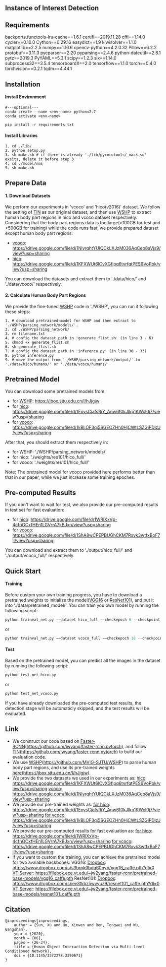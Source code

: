 ## Instance of Interest Detection

## Requirements
backports.functools-lru-cache==1.6.1
certifi==2019.11.28
cffi==1.14.0
cycler==0.10.0
Cython==0.29.16
easydict==1.9
kiwisolver==1.1.0
matplotlib==2.2.5
numpy==1.16.6
opencv-python==4.2.0.32
Pillow==6.2.2
protobuf==3.11.3
pycparser==2.20
pyparsing==2.4.6
python-dateutil==2.8.1
pytz==2019.3
PyYAML==5.3.1
scipy==1.2.3
six==1.14.0
subprocess32==3.5.4
tensorboardX==2.0
tensorflow==1.1.0
torch==0.4.0
torchvision==0.2.1
tqdm==4.44.1

## Installation
#### Install Environment
```
#---optional---
conda create --name <env-name> python=2.7
conda activate <env-name>
```
```
pip install -r requirements.txt
```
#### Install Libraries
```
1. cd ./lib/
2. python setup.py
3. sh make.sh # if there is already './lib/pycocotools/_mask.so' exsits, delete it before step 3
4. cd ./model/nms
5. sh make.sh
```

## Prepare Data
#### 1. Download Datasets
We perform our experiments in 'vcoco' and 'hico(v2016)' dataset. We follow the setting of [TIN](https://github.com/DirtyHarryLYL/Transferable-Interactiveness-Network) as our original dataset, and then use [WSHP](https://github.com/MVIG-SJTU/WSHP) to extract human body part regions in hico and vcoco dataset respectively.
Considering that the body part regions data is too large(>100GB for test and >500GB for training) while the code runs fast, we provide prepared dataset except human body part regions:
- [vcoco](https://drive.google.com/file/d/1NlyrqhtYUlQCkLXJzM036AqCeo8aVjs9/view?usp=sharing): https://drive.google.com/file/d/1NlyrqhtYUlQCkLXJzM036AqCeo8aVjs9/view?usp=sharing
- [hico](https://drive.google.com/file/d/1KFXWUt6lCvXGflpq6tvrfqtPES6VoPbk/view?usp=sharing): https://drive.google.com/file/d/1KFXWUt6lCvXGflpq6tvrfqtPES6VoPbk/view?usp=sharing

You can download the datasets and extract them to './data/hico/' and './data/vcoco/' respectively.
#### 2. Calculate Human Body Part Regions
We provide the fine-tuned [WSHP](https://github.com/MVIG-SJTU/WSHP) code in './WSHP', you can run it following these steps:
```
1. # download pretrained-model for WSHP and then extract to './WSHP/parsing_network/models/'.
2. cd ./WSHP/parsing_network/
3. rm filename.txt
4. # config the dataset path in 'generate_flist.sh' (in line 3 - 6)
5. chmod +x generate_flist.sh
6. sh generate_flist.sh
7. # config the dataset path in 'inference.py' (in line 30 - 33)
8. python inference.py
9. # move the output from './WSHP/parsing_network/output/' to './data/hico/humans/' or './data/vcoco/humans/'
```

## Pretrained Model
You can download some pretrained models from:
- for [WSHP](https://jbox.sjtu.edu.cn/l/hJjgjw): https://jbox.sjtu.edu.cn/l/hJjgjw
- for [hico](https://drive.google.com/file/d/1EoysCjafsRiY_Anw6f0kJIkp1KWcl0j7/view?usp=sharing): https://drive.google.com/file/d/1EoysCjafsRiY_Anw6f0kJIkp1KWcl0j7/view?usp=sharing
- for [vcoco](https://drive.google.com/file/d/1kBLOF3qj5SGEOZHh0HjCWtLSZGiPDlzJ/view?usp=sharing): https://drive.google.com/file/d/1kBLOF3qj5SGEOZHh0HjCWtLSZGiPDlzJ/view?usp=sharing

After that, you should extract them respectively in:
- for WSHP: './WSHP/parsing_network/models/'
- for hico: './weights/res101/hico_full/'
- for vcoco: './weights/res101/hico_full/'

Note: The pretrained model for vcoco provided here performs better than that in our paper, while we just increase some training epoches.

## Pre-computed Results
If you don't want to wait for test, we also provide our pre-computed results in test set for fast evaluation:
- for [hico](https://drive.google.com/file/d/1WRlXxVp-4cfnGCxfHEn1LGVrrA7kBJxn/view?usp=sharing): https://drive.google.com/file/d/1WRlXxVp-4cfnGCxfHEn1LGVrrA7kBJxn/view?usp=sharing
- for [vcoco](https://drive.google.com/file/d/1ShA8wCPEPBUGhCKM7Rxvk3wtfxBoF7ll/view?usp=sharing): https://drive.google.com/file/d/1ShA8wCPEPBUGhCKM7Rxvk3wtfxBoF7ll/view?usp=sharing

You can download and extract them to './output/hico_full/' and './output/vcoco_full/' respectively.

## Quick Start
#### Training
Before custom your own training progress, you have to download a pretrained weights to initialize the model([VGG16](https://www.dropbox.com/s/s3brpk0bdq60nyb/vgg16_caffe.pth?dl=0) or [ResNet101](https://www.dropbox.com/s/iev3tkbz5wyyuz9/resnet101_caffe.pth?dl=0)), and put it into './data/pretrained_model/'.
You can train you own model by running the following script:  
```python
python trainval_net.py −−dataset hico_full −−checkepoch 6 --checkpoint 91451
```
or
```python
python trainval_net.py −−dataset vcoco_full −−checkepoch 18 --checkpoint 10051
```
#### Test
Based on the pretrained model, you can predict all the images in the dataset by running the following script:
```python
python test_net_hico.py
```
or
```python
python test_net_vcoco.py
```
If you have already downloaded the pre-computed test results, the detection stage will be automaticly skipped, and the test results will be evaluated.

## Link
- We construct our code based on [Faster-RCNN](https://github.com/jwyang/faster-rcnn.pytorch)(https://github.com/jwyang/faster-rcnn.pytorch), and follow [TIN](https://github.com/DirtyHarryLYL/Transferable-Interactiveness-Network)(https://github.com/jwyang/faster-rcnn.pytorch) to build our evaluation code.
- We use [WSHP](https://github.com/MVIG-SJTU/WSHP)(https://github.com/MVIG-SJTU/WSHP) to parse human body part regions, and use its pre-trained weights [here](https://jbox.sjtu.edu.cn/l/hJjgjw)(https://jbox.sjtu.edu.cn/l/hJjgjw).
- We provide the two datasets we used in our experiments as:
[hico](https://drive.google.com/file/d/1KFXWUt6lCvXGflpq6tvrfqtPES6VoPbk/view?usp=sharing): https://drive.google.com/file/d/1KFXWUt6lCvXGflpq6tvrfqtPES6VoPbk/view?usp=sharing
[vcoco](https://drive.google.com/file/d/1NlyrqhtYUlQCkLXJzM036AqCeo8aVjs9/view?usp=sharing): https://drive.google.com/file/d/1NlyrqhtYUlQCkLXJzM036AqCeo8aVjs9/view?usp=sharing
- We provide our pre-trained weights as:
[for hico](https://drive.google.com/file/d/1EoysCjafsRiY_Anw6f0kJIkp1KWcl0j7/view?usp=sharing): https://drive.google.com/file/d/1EoysCjafsRiY_Anw6f0kJIkp1KWcl0j7/view?usp=sharing
[for vcoco](https://drive.google.com/file/d/1kBLOF3qj5SGEOZHh0HjCWtLSZGiPDlzJ/view?usp=sharing): https://drive.google.com/file/d/1kBLOF3qj5SGEOZHh0HjCWtLSZGiPDlzJ/view?usp=sharing
- We provide our pre-computed results for fast evaluation as:
[for hico](https://drive.google.com/file/d/1WRlXxVp-4cfnGCxfHEn1LGVrrA7kBJxn/view?usp=sharing): https://drive.google.com/file/d/1WRlXxVp-4cfnGCxfHEn1LGVrrA7kBJxn/view?usp=sharing
[for vcoco](https://drive.google.com/file/d/1ShA8wCPEPBUGhCKM7Rxvk3wtfxBoF7ll/view?usp=sharing): https://drive.google.com/file/d/1ShA8wCPEPBUGhCKM7Rxvk3wtfxBoF7ll/view?usp=sharing
- If you want to custom the training, you can achieve the pretrained model for two avalable backbones:
VGG16: 
	[Dropbox](https://www.dropbox.com/s/s3brpk0bdq60nyb/vgg16_caffe.pth?dl=0): https://www.dropbox.com/s/s3brpk0bdq60nyb/vgg16_caffe.pth?dl=0
	[VT Server](https://filebox.ece.vt.edu/~jw2yang/faster-rcnn/pretrained-base-models/vgg16_caffe.pth): https://filebox.ece.vt.edu/~jw2yang/faster-rcnn/pretrained-base-models/vgg16_caffe.pth
ResNet101: 
	[Dropbox](https://www.dropbox.com/s/iev3tkbz5wyyuz9/resnet101_caffe.pth?dl=0): https://www.dropbox.com/s/iev3tkbz5wyyuz9/resnet101_caffe.pth?dl=0
	[VT Server](https://filebox.ece.vt.edu/~jw2yang/faster-rcnn/pretrained-base-models/resnet101_caffe.pth): https://filebox.ece.vt.edu/~jw2yang/faster-rcnn/pretrained-base-models/resnet101_caffe.pth

## Citation

    @inproceedings{inproceedings,
		author = {Sun, Xu and Hu, Xinwen and Ren, Tongwei and Wu, Gangshan},
		year = {2020},
		month = {06},
		pages = {26-34},
		title = {Human Object Interaction Detection via Multi-level Conditioned Network},
		doi = {10.1145/3372278.3390671}
	}
